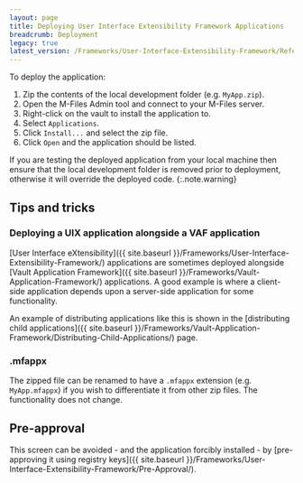 ```yaml
---
layout: page
title: Deploying User Interface Extensibility Framework Applications
breadcrumb: Deployment
legacy: true
latest_version: /Frameworks/User-Interface-Extensibility-Framework/Reference/
---
```


To deploy the application:

1. Zip the contents of the local development folder (e.g. `MyApp.zip`).
2. Open the M-Files Admin tool and connect to your M-Files server.
3. Right-click on the vault to install the application to.
4. Select `Applications`.
5. Click `Install...` and select the zip file.
6. Click `Open` and the application should be listed.

If you are testing the deployed application from your local machine then ensure that the local development folder is removed prior to deployment, otherwise it will override the deployed code.
{:.note.warning}

## Tips and tricks

### Deploying a UIX application alongside a VAF application

[User Interface eXtensibility]({{ site.baseurl }}/Frameworks/User-Interface-Extensibility-Framework/) applications are sometimes deployed alongside [Vault Application Framework]({{ site.baseurl }}/Frameworks/Vault-Application-Framework/) applications.  A good example is where a client-side application depends upon a server-side application for some functionality.

An example of distributing applications like this is shown in the [distributing child applications]({{ site.baseurl }}/Frameworks/Vault-Application-Framework/Distributing-Child-Applications/) page.

### .mfappx

The zipped file can be renamed to have a `.mfappx` extension (e.g. `MyApp.mfappx`) if you wish to differentiate it from other zip files.  The functionality does not change.

## Pre-approval

This screen can be avoided - and the application forcibly installed - by [pre-approving it using registry keys]({{ site.baseurl }}/Frameworks/User-Interface-Extensibility-Framework/Pre-Approval/).